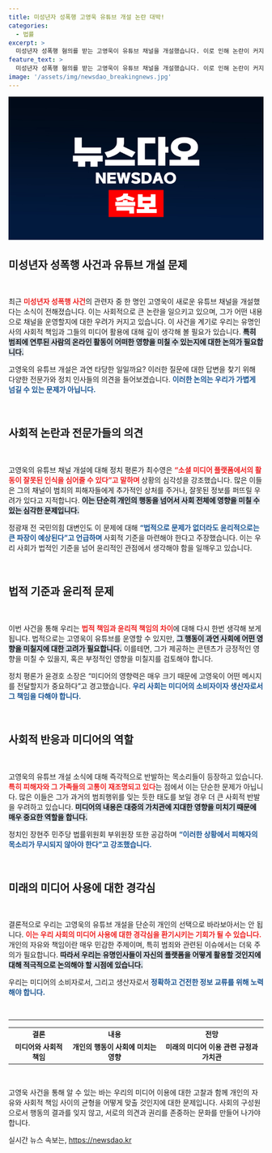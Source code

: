 ```yaml
---
title: 미성년자 성폭행 고영욱 유튜브 개설 논란 대박!
categories:
  - 법률
excerpt: >
  미성년자 성폭행 혐의를 받는 고영욱이 유튜브 채널을 개설했습니다. 이로 인해 논란이 커지고 있는 가운데, 전문가들은 어떤 입장을 취하고 있을까요? 클릭해서 자세한 내용을 확인해보세요!
feature_text: >
  미성년자 성폭행 혐의를 받는 고영욱이 유튜브 채널을 개설했습니다. 이로 인해 논란이 커지고 있는 가운데, 전문가들은 어떤 입장을 취하고 있을까요? 클릭해서 자세한 내용을 확인해보세요!
image: '/assets/img/newsdao_breakingnews.jpg'
---
```


<p><img src="/assets/img/newsdao_breakingnews.jpg" alt="firstkoreanews 속보" /></p>

<h2 data-ke-size="size26">미성년자 성폭행 사건과 유튜브 개설 문제</h2>

<p data-ke-size="size16">&nbsp;</p>

<p>최근 <b><span style="color: #ee2323;">미성년자 성폭행 사건</span></b>의 관련자 중 한 명인 고영욱이 새로운 유튜브 채널을 개설했다는 소식이 전해졌습니다. 이는 사회적으로 큰 논란을 일으키고 있으며, 그가 어떤 내용으로 채널을 운영할지에 대한 우려가 커지고 있습니다. 이 사건을 계기로 우리는 유명인사의 사회적 책임과 그들의 미디어 활용에 대해 깊이 생각해 볼 필요가 있습니다. <b><span style="background-color: #21538527;">특히 범죄에 연루된 사람의 온라인 활동이 어떠한 영향을 미칠 수 있는지에 대한 논의가 필요합니다.</span></b> </p>

<p>고영욱의 유튜브 개설은 과연 타당한 일일까요? 이러한 질문에 대한 답변을 찾기 위해 다양한 전문가와 정치 인사들의 의견을 들어보겠습니다. <b><span style="color: #1a5490;">이러한 논의는 우리가 가볍게 넘길 수 있는 문제가 아닙니다.</span></b></p>

<p data-ke-size="size16">&nbsp;</p>

<h2 data-ke-size="size26">사회적 논란과 전문가들의 의견</h2>

<p data-ke-size="size16">&nbsp;</p>

<p>고영욱의 유튜브 채널 개설에 대해 정치 평론가 최수영은 <b><span style="color: #ee2323;">“소셜 미디어 플랫폼에서의 활동이 잘못된 인식을 심어줄 수 있다”고 말하며 </span></b>상황의 심각성을 강조했습니다. 많은 이들은 그의 채널이 범죄의 피해자들에게 추가적인 상처를 주거나, 잘못된 정보를 퍼뜨릴 우려가 있다고 지적합니다. <b><span style="background-color: #21538527;">이는 단순히 개인의 행동을 넘어서 사회 전체에 영향을 미칠 수 있는 심각한 문제입니다.</span></b></p>

<p>정광재 전 국민의힘 대변인도 이 문제에 대해 <b><span style="color: #1a5490;">“법적으로 문제가 없더라도 윤리적으로는 큰 파장이 예상된다”고 언급하며 </span></b>사회적 기준을 마련해야 한다고 주장했습니다. 이는 우리 사회가 법적인 기준을 넘어 윤리적인 관점에서 생각해야 함을 일깨우고 있습니다. </p>

<p data-ke-size="size16">&nbsp;</p>

<h2 data-ke-size="size26">법적 기준과 윤리적 문제</h2>

<p data-ke-size="size16">&nbsp;</p>

<p>이번 사건을 통해 우리는 <b><span style="color: #ee2323;">법적 책임과 윤리적 책임의 차이</span></b>에 대해 다시 한번 생각해 보게 됩니다. 법적으로는 고영욱이 유튜브를 운영할 수 있지만, <b><span style="background-color: #21538527;">그 행동이 과연 사회에 어떤 영향을 미칠지에 대한 고려가 필요합니다.</span></b> 이를테면, 그가 제공하는 콘텐츠가 긍정적인 영향을 미칠 수 있을지, 혹은 부정적인 영향을 미칠지를 검토해야 합니다.</p>

<p>정치 평론가 윤경호 소장은 “미디어의 영향력은 매우 크기 때문에 고영욱이 어떤 메시지를 전달할지가 중요하다”고 경고했습니다. <b><span style="color: #1a5490;">우리 사회는 미디어의 소비자이자 생산자로서 그 책임을 다해야 합니다.</span></b></p>

<p data-ke-size="size16">&nbsp;</p>

<h2 data-ke-size="size26">사회적 반응과 미디어의 역할</h2>

<p data-ke-size="size16">&nbsp;</p>

<p>고영욱의 유튜브 개설 소식에 대해 즉각적으로 반발하는 목소리들이 등장하고 있습니다. <b><span style="color: #ee2323;">특히 피해자와 그 가족들의 고통이 재조명되고 있다</span></b>는 점에서 이는 단순한 문제가 아닙니다. 많은 이들은 그가 과거의 범죄행위를 잊는 듯한 태도를 보일 경우 더 큰 사회적 반발을 우려하고 있습니다. <b><span style="background-color: #21538527;">미디어의 내용은 대중의 가치관에 지대한 영향을 미치기 때문에 매우 중요한 역할을 합니다.</span></b></p>

<p>정치인 장현주 민주당 법률위원회 부위원장 또한 공감하며 <b><span style="color: #1a5490;">“이러한 상황에서 피해자의 목소리가 무시되지 않아야 한다”고 강조했습니다.</span></b> </p>

<p data-ke-size="size16">&nbsp;</p>

<h2 data-ke-size="size26">미래의 미디어 사용에 대한 경각심</h2>

<p data-ke-size="size16">&nbsp;</p>

<p>결론적으로 우리는 고영욱의 유튜브 개설을 단순히 개인의 선택으로 바라보아서는 안 됩니다. <b><span style="color: #ee2323;">이는 우리 사회의 미디어 사용에 대한 경각심을 환기시키는 기회가 될 수 있습니다.</span></b> 개인의 자유와 책임이란 매우 민감한 주제이며, 특히 범죄와 관련된 이슈에서는 더욱 주의가 필요합니다. <b><span style="background-color: #21538527;">따라서 우리는 유명인사들이 자신의 플랫폼을 어떻게 활용할 것인지에 대해 적극적으로 논의해야 할 시점에 있습니다.</span></b> </p>

<p>우리는 미디어의 소비자로서, 그리고 생산자로서 <b><span style="color: #1a5490;">정확하고 건전한 정보 교류를 위해 노력해야 합니다.</span></b> </p>

<p data-ke-size="size16">&nbsp;</p> 

<hr /> 

<table style="width: 100%; border-collapse: collapse;">
<tr>
<td style="text-align: center; height: 17px;"><b>결론</b></td>
<td style="text-align: center; height: 17px;"><b>내용</b></td>
<td style="text-align: center; height: 17px;"><b>전망</b></td>
</tr>
<tr>
<td style="text-align: center; height: 17px;"><b>미디어와 사회적 책임</b></td>
<td style="text-align: center; height: 17px;"><b>개인의 행동이 사회에 미치는 영향</b></td>
<td style="text-align: center; height: 17px;"><b>미래의 미디어 이용 관련 규정과 가치관</b></td>
</tr>
</table>

<p data-ke-size="size16">&nbsp;</p> 

<p>고영욱 사건을 통해 알 수 있는 바는 우리의 미디어 이용에 대한 고찰과 함께 개인의 자유와 사회적 책임 사이의 균형을 어떻게 맞출 것인지에 대한 문제입니다. 사회의 구성원으로서 행동의 결과를 잊지 않고, 서로의 의견과 권리를 존중하는 문화를 만들어 나가야 합니다.</p>
실시간 뉴스 속보는, <a href="https://newsdao.kr" rel="dofollow">https://newsdao.kr</a>


